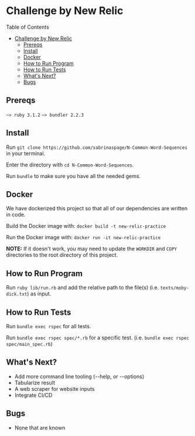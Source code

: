 # Challenge by New Relic

Table of Contents
- [Challenge by New Relic](#challenge-by-new-relic)
  - [Prereqs](#prereqs)
  - [Install](#install)
  - [Docker](#docker)
  - [How to Run Program](#how-to-run-program)
  - [How to Run Tests](#how-to-run-tests)
  - [What's Next?](#whats-next)
  - [Bugs](#bugs)

## Prereqs

`~> ruby 3.1.2`
`~> bundler 2.2.3`

## Install

Run `git clone https://github.com/sabrinaspage/N-Common-Word-Sequences` in your terminal.

Enter the directory with `cd N-Common-Word-Sequences`.

Run `bundle` to make sure you have all the needed gems.

## Docker

We have dockerized this project so that all of our dependencies are written in code.

Build the Docker image with: `docker build -t new-relic-practice`

Run the Docker image with: `docker run -it new-relic-practice`

**NOTE:** If it doesn't work, you may need to update the `WORKDIR` and `COPY` directories to the root directory of this project.

## How to Run Program

Run `ruby lib/run.rb` and add the relative path to the file(s) (i.e. `texts/moby-dick.txt`) as input.

## How to Run Tests

Run `bundle exec rspec` for all tests.

Run `bundle exec rspec spec/*.rb` for a specific test. (i.e. `bundle exec rspec spec/main_spec.rb`)

## What's Next?

- Add more command line tooling (--help, or --options)
- Tabularize result
- A web scraper for website inputs
- Integrate CI/CD

## Bugs

- None that are known